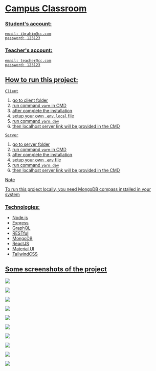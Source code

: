 # [Campus Classroom](https://ccroom.web.app/)
<h3><u>Student's account:<u></h3>

```
email: ibrahim@cc.com
password: 123123
```


<h3><u>Teacher's account:<u></h3>

```
email: teacher@cc.com
password: 123123
```

## How to run this project:
`Client`
1. go to client folder
1. run command `yarn` in CMD
1. after complete the installation
1. setup your own `.env.local` file
1. run command `yarn dev`
1. then localhost server link will be provided in the CMD

`Server`
1. go to server folder
1. run command `yarn` in CMD
1. after complete the installation 
2. setup your own `.env` file
3. run command `yarn dev`
4. then localhost server link will be provided in the CMD


> [!NOTE]  
> To run this project locally, you need [MongoDB compass](https://www.mongodb.com/products/tools/compass) installed in your system

### Technologies:
- Node.js
- Express
- GraphQL
- RESTful
- MongoDB
- ReactJS
- Material UI
- TailwindCSS


## Some screenshots of the project
![](<https://raw.githubusercontent.com/mdibuhossain/campus_library_modified_3_2_project/main/documentations/screenshots/classroom-all-departments.png>)

![](<https://raw.githubusercontent.com/mdibuhossain/campus_library_modified_3_2_project/main/documentations/screenshots/library-each-department.jpeg>)

![](<https://raw.githubusercontent.com/mdibuhossain/campus_library_modified_3_2_project/main/documentations/screenshots/classroom-upload-content.png>)

![](<https://raw.githubusercontent.com/mdibuhossain/campus_library_modified_3_2_project/main/documentations/screenshots/classroom-search.png>)

![](<https://raw.githubusercontent.com/mdibuhossain/campus_library_modified_3_2_project/main/documentations/screenshots/classroom-content-management.png>)

![](<https://raw.githubusercontent.com/mdibuhossain/campus_library_modified_3_2_project/main/documentations/screenshots/classroom-create-classroom.png>)

![](<https://raw.githubusercontent.com/mdibuhossain/campus_library_modified_3_2_project/main/documentations/screenshots/classroom-student-classroom.png>)

![](<https://raw.githubusercontent.com/mdibuhossain/campus_library_modified_3_2_project/main/documentations/screenshots/classroom-details.png>)

![](<https://raw.githubusercontent.com/mdibuhossain/campus_library_modified_3_2_project/main/documentations/screenshots/classroom-task-submit.png>)

![](<https://raw.githubusercontent.com/mdibuhossain/campus_library_modified_3_2_project/main/documentations/screenshots/classroom-user-list.png>)




